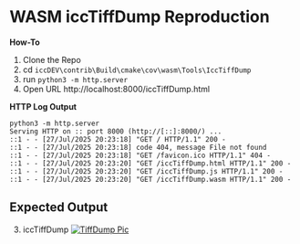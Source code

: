# WASM iccTiffDump Reproduction

**How-To**

1. Clone the Repo
2. cd `iccDEV\contrib\Build\cmake\cov\wasm\Tools\IccTiffDump`
3. run `python3 -m http.server`
4. Open URL http://localhost:8000/iccTiffDump.html

**HTTP Log Output**
```
python3 -m http.server
Serving HTTP on :: port 8000 (http://[::]:8000/) ...
::1 - - [27/Jul/2025 20:23:18] "GET / HTTP/1.1" 200 -
::1 - - [27/Jul/2025 20:23:18] code 404, message File not found
::1 - - [27/Jul/2025 20:23:18] "GET /favicon.ico HTTP/1.1" 404 -
::1 - - [27/Jul/2025 20:23:20] "GET /iccTiffDump.html HTTP/1.1" 200 -
::1 - - [27/Jul/2025 20:23:20] "GET /iccTiffDump.js HTTP/1.1" 200 -
::1 - - [27/Jul/2025 20:23:20] "GET /iccTiffDump.wasm HTTP/1.1" 200 -
```
## Expected Output

3. iccTiffDump
[![TiffDump Pic](https://github.com/InternationalColorConsortium/iccDEV/blob/research/contrib/Build/cmake/cov/wasm/Tools/IccTiffDump/iccdev-wasm-icctiffdump-web-spa-example-001.png?raw=true "color.org")](https://color.org)


